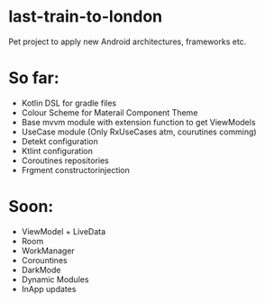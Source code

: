 # last-train-to-london
Pet project to apply new Android architectures, frameworks etc.

# So far:

* Kotlin DSL for gradle files
* Colour Scheme for Materail Component Theme
* Base mvvm module with extension function to get ViewModels
* UseCase module (Only RxUseCases atm, courutines comming)
* Detekt configuration
* Ktlint configuration
* Coroutines repositories
* Frgment constructorinjection

# Soon:
* ViewModel + LiveData
* Room
* WorkManager
* Corountines
* DarkMode
* Dynamic Modules
* InApp updates

